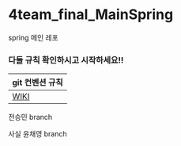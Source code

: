 # 4team_final_MainSpring
spring 메인 레포

 
### 다들 규칙 확인하시고 시작하세요!!

| git 컨벤션 규칙 |
|----------------|
|[WIKI](https://github.com/team4-order/team4-main/wiki/%EC%BB%A8%EB%B2%A4%EC%85%98-%EA%B7%9C%EC%B9%99)|





전승민 branch




사실 윤채영 branch


 
